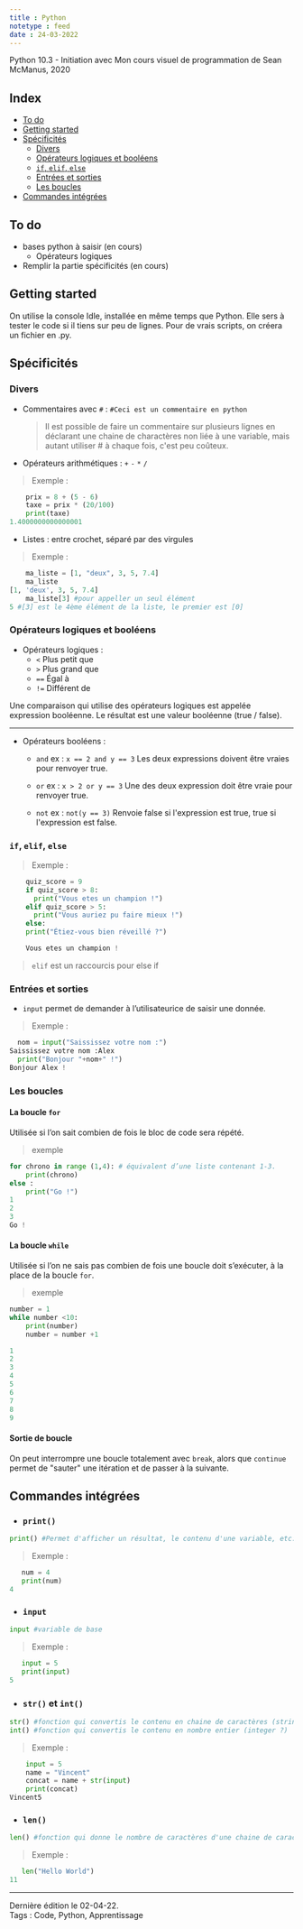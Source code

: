 ```yaml
---
title : Python
notetype : feed
date : 24-03-2022
---
```

Python 10.3 - Initiation avec Mon cours visuel de programmation de Sean McManus, 2020  

## Index  
<!-- TOC titleSize:2 tabSpaces:2 depthFrom:1 depthTo:3 withLinks:1 updateOnSave:1 orderedList:0 skip:1 title:0 charForUnorderedList:* -->
* [To do](#to-do)
* [Getting started](#getting-started)
* [Spécificités](#spécificités)
  * [Divers](#divers)
  * [Opérateurs logiques et booléens](#opérateurs-logiques-et-booléens)
  * [`if`, `elif`, `else`](#if-elif-else)
  * [Entrées et sorties](#entrées-et-sorties)
  * [Les boucles](#les-boucles)
* [Commandes intégrées](#commandes-intégrées)
<!-- /TOC -->

## To do  

- bases python à saisir (en cours)
  - Opérateurs logiques
- Remplir la partie spécificités (en cours)

## Getting started
On utilise la console Idle, installée en même temps que Python. Elle sers à tester le code si il tiens sur peu de lignes. Pour de vrais scripts, on créera un fichier en .py.

## Spécificités  

### Divers
- Commentaires avec `#` : `#Ceci est un commentaire en python`  
  > Il est possible de faire un commentaire sur plusieurs lignes en déclarant une chaine de charactères non liée à une variable, mais autant utiliser # à chaque fois, c'est peu coûteux.  

- Opérateurs arithmétiques : `+` `-` `*` `/`
> Exemple :
```py
    prix = 8 + (5 - 6)
    taxe = prix * (20/100)
    print(taxe)
1.4000000000000001

```  

- Listes : entre crochet, séparé par des virgules
> Exemple :
```py
    ma_liste = [1, "deux", 3, 5, 7.4]
    ma_liste
[1, 'deux', 3, 5, 7.4]
    ma_liste[3] #pour appeller un seul élément
5 #[3] est le 4ème élément de la liste, le premier est [0]
```

### Opérateurs logiques et booléens
- Opérateurs logiques :
  * `<`   Plus petit que
  * `>`   Plus grand que
  * `==`  Égal à
  * `!=`  Différent de  

Une comparaison qui utilise des opérateurs logiques est appelée expression booléenne. Le résultat est une valeur booléenne (true / false).  

---

- Opérateurs booléens :

  * `and` ex : `x == 2 and y == 3` Les deux expressions doivent être vraies pour renvoyer true.  

  * `or`  ex : `x > 2 or y == 3` Une des deux expression doit être vraie pour renvoyer true.  

  * `not` ex : `not(y == 3)` Renvoie false si l'expression est true, true si l'expression est false.

### `if`, `elif`, `else`
> Exemple :
```py
    quiz_score = 9
    if quiz_score > 8:
      print("Vous etes un champion !")
    elif quiz_score > 5:
      print("Vous auriez pu faire mieux !")
    else:
    print("Étiez-vous bien réveillé ?")

    Vous etes un champion !
```
> `elif` est un raccourcis pour else if  

### Entrées et sorties  

- `input` permet de demander à l’utilisateurice de saisir une donnée.
> Exemple :
```py
  nom = input("Saississez votre nom :")
Saississez votre nom :Alex
  print("Bonjour "+nom+" !")
Bonjour Alex !
```

### Les boucles

#### La boucle `for`  

Utilisée si l’on sait combien de fois le bloc de code sera répété.
> exemple
```py
for chrono in range (1,4): # équivalent d’une liste contenant 1-3.
    print(chrono)
else :
    print("Go !")
1
2
3
Go !
```
#### La boucle `while`  

Utilisée si l’on ne sais pas combien de fois une boucle doit s’exécuter, à la place de la boucle `for`.  

> exemple
```py
number = 1
while number <10:
    print(number)
    number = number +1

1
2
3
4
5
6
7
8
9
```
#### Sortie de boucle  

On peut interrompre une boucle totalement avec `break`, alors que `continue` permet de "sauter" une itération et de passer à la suivante.

## Commandes intégrées  

- ### `print()`  
```py
print() #Permet d'afficher un résultat, le contenu d'une variable, etc.
```  
> Exemple :  
```py
   num = 4
   print(num)
4
```  

- ### `input`  
```py
input #variable de base
```  
> Exemple :  
```py
   input = 5
   print(input)
5
```  

- ### `str()`  et `int()`
```py
str() #fonction qui convertis le contenu en chaine de caractères (string)
int() #fonction qui convertis le contenu en nombre entier (integer ?)
```  
> Exemple :  
```py
    input = 5
    name = "Vincent"
    concat = name + str(input)
    print(concat)
Vincent5
```  

- ### `len()`  
```py
len() #fonction qui donne le nombre de caractères d'une chaine de caractères (string)
```  
> Exemple :  
```py
   len("Hello World")
11
```  


-----

Dernière édition le 02-04-22.  
Tags : Code, Python, Apprentissage
